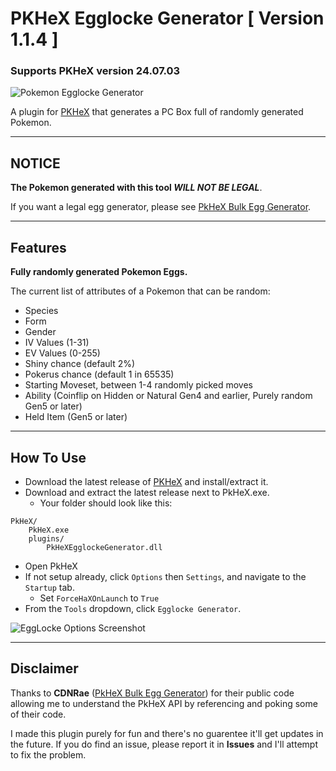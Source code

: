# PKHeX Egglocke Generator [ Version 1.1.4 ]
### Supports PKHeX version 24.07.03
![Pokemon Egglocke Generator](https://repository-images.githubusercontent.com/627181349/167135ab-b738-4858-8781-0ed97235573c)

A plugin for [PKHeX](https://github.com/kwsch/PKHeX) that generates a PC Box full of randomly generated Pokemon.

---

## **NOTICE**
**The Pokemon generated with this tool *WILL NOT BE LEGAL***.

If you want a legal egg generator, please see [PkHeX Bulk Egg Generator](https://github.com/CDNRae/pkhex-bulk-egg-generator).

---
## Features
**Fully randomly generated Pokemon Eggs.**

The current list of attributes of a Pokemon that can be random:
- Species
- Form
- Gender
- IV Values (1-31)
- EV Values (0-255)
- Shiny chance (default 2%)
- Pokerus chance (default 1 in 65535)
- Starting Moveset, between 1-4 randomly picked moves
- Ability (Coinflip on Hidden or Natural Gen4 and earlier, Purely random Gen5 or later)
- Held Item (Gen5 or later)


---

## How To Use

- Download the latest release of [PKHeX](https://github.com/kwsch/PKHeX) and install/extract it.
- Download and extract the latest release next to PkHeX.exe.
    - Your folder should look like this:
```
PkHeX/
    PkHeX.exe
    plugins/
        PkHeXEgglockeGenerator.dll
```

- Open PkHeX
- If not setup already, click `Options` then `Settings`, and navigate to the `Startup` tab.
    - Set `ForceHaXOnLaunch` to `True`
- From the `Tools` dropdown, click `Egglocke Generator`.

![EggLocke Options Screenshot](/screenshot.png)

---

## Disclaimer
Thanks to **CDNRae** ([PkHeX Bulk Egg Generator](https://github.com/CDNRae/pkhex-bulk-egg-generator)) for their public code allowing me to understand the PkHeX API by referencing and poking some of their code.

I made this plugin purely for fun and there's no guarentee it'll get updates in the future. If you do find an issue, please report it in **Issues** and I'll attempt to fix the problem.